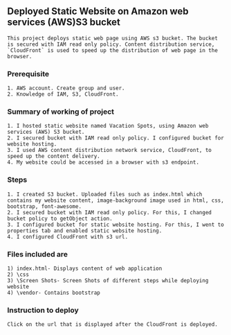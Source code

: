 
 ## Deployed Static Website on Amazon web services (AWS)S3 bucket
    This project deploys static web page using AWS s3 bucket. The bucket is secured with IAM read only policy. Content distribution service, `CloudFront` is used to speed up the distribution of web page in the browser. 

### Prerequisite
    1. AWS account. Create group and user.
    2. Knowledge of IAM, S3, CloudFront.

### Summary of working of project
    
    1. I hosted static website named Vacation Spots, using Amazon web services (AWS) S3 bucket.
    2. I secured bucket with IAM read only policy. I configured bucket for website hosting.
    3. I used AWS content distribution network service, CloudFront, to speed up the content delivery.
    4. My website could be accessed in a browser with s3 endpoint.

### Steps
    1. I created S3 bucket. Uploaded files such as index.html which contains my website content, image-background image used in html, css, bootstrap, font-awesome.
    2. I secured bucket with IAM read only policy. For this, I changed bucket policy to getObject action.
    3. I configured bucket for static website hosting. For this, I went to properties tab and enabled static website hosting.
    4. I configured CloudFront with s3 url. 

### Files included are
    1) index.html- Displays content of web application
    2) \css
    3) \Screen Shots- Screen Shots of different steps while deploying website
    4) \vendor- Contains bootstrap

### Instruction to deploy
    Click on the url that is displayed after the CloudFront is deployed. 





